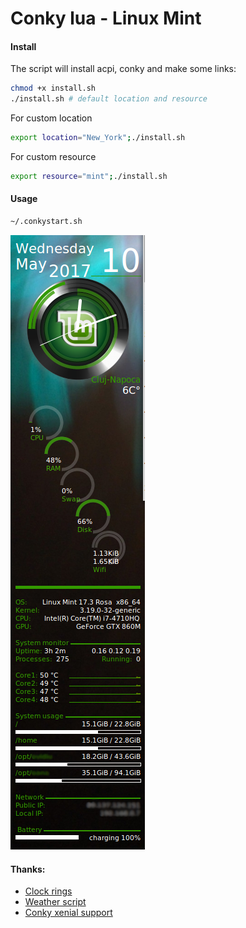 # Conky lua - Linux Mint

#### Install
The script will install acpi, conky and make some links: 
```bash
chmod +x install.sh
./install.sh # default location and resource
```
For custom location
```bash
export location="New_York";./install.sh
```
For custom resource
```bash
export resource="mint";./install.sh
```

#### Usage
```bash
~/.conkystart.sh
```

![Sample result](https://raw.githubusercontent.com/yohlulz/conky-mint/master/sample.png)


#### Thanks:
* [Clock rings](https://www.gnome-look.org/p/1115225/)
* [Weather script](https://forum.manjaro.org/t/setting-weather-in-conky/9195/4#post_4)
* [Conky xenial support](http://coreygoldberg.blogspot.ro/2016/03/what-heck-happened-to-conky-im-rolling-back.html)
